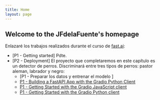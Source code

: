 ```yaml
---
title: Home
layout: page
---
```


## Welcome to the JFdelaFuente's homepage

Enlazaré los trabajos realizados durante el curso de [fast.ai](https://course.fast.ai):

- [P1 - Getting started] Pdte.
- [P2 - Deployment] El proyecto que completaremos en este capítulo es un detector de perros. Discriminará entre tres tipos de perros: pastor aleman, labrador y negro:
  - [P1 - Preparar los datos y entrenar el modelo ]
  - [P1 - Building a FastAPI App with the Gradio Python Client](https://www.gradio.app/guides/fastapi-app-with-the-gradio-client)
  - [P1 - Getting Started with the Gradio JavaScript client](https://www.gradio.app/guides/getting-started-with-the-js-client)
  - [P1 - Getting Started with the Gradio Python client](https://www.gradio.app/guides/getting-started-with-the-python-client)

